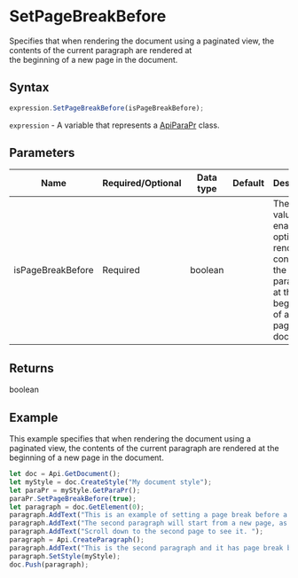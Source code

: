 # SetPageBreakBefore

Specifies that when rendering the document using a paginated view, the contents of the current paragraph are rendered at\
the beginning of a new page in the document.

## Syntax

```javascript
expression.SetPageBreakBefore(isPageBreakBefore);
```

`expression` - A variable that represents a [ApiParaPr](../ApiParaPr.md) class.

## Parameters

| **Name** | **Required/Optional** | **Data type** | **Default** | **Description** |
| ------------- | ------------- | ------------- | ------------- | ------------- |
| isPageBreakBefore | Required | boolean |  | The true value enables the option to render the contents of the paragraph\ at the beginning of a new page in the document. |

## Returns

boolean

## Example

This example specifies that when rendering the document using a paginated view, the contents of the current paragraph are rendered at the beginning of a new page in the document.

```javascript editor-
let doc = Api.GetDocument();
let myStyle = doc.CreateStyle("My document style");
let paraPr = myStyle.GetParaPr();
paraPr.SetPageBreakBefore(true);
let paragraph = doc.GetElement(0);
paragraph.AddText("This is an example of setting a page break before a paragraph. ");
paragraph.AddText("The second paragraph will start from a new page, as it has a page break before it. ");
paragraph.AddText("Scroll down to the second page to see it. ");
paragraph = Api.CreateParagraph();
paragraph.AddText("This is the second paragraph and it has page break before it enabled.");
paragraph.SetStyle(myStyle);
doc.Push(paragraph);
```
